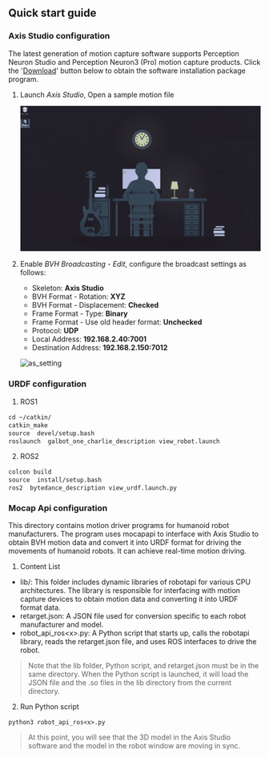 ## Quick start guide

### Axis Studio configuration

The latest generation of motion capture software supports Perception Neuron Studio and Perception Neuron3 (Pro) motion capture products. Click the '[Download](https://shop.noitom.com.cn/common/product_item/index.jhtml?productItemId=5)' button below to obtain the software installation package program.

1. Launch *Axis Studio*, Open a sample motion file

   [![img](https://github.com/pnmocap/neuron_mocap_live-c4d/raw/main/resource/launch_axis_studio.gif)](https://github.com/pnmocap/neuron_mocap_live-c4d/blob/main/resource/launch_axis_studio.gif)

2. Enable *BVH Broadcasting - Edit*, configure the broadcast settings as follows:

   - Skeleton: **Axis Studio**
   - BVH Format - Rotation: **XYZ**
   - BVH Format - Displacement: **Checked**
   - Frame Format - Type: **Binary**
   - Frame Format - Use old header format: **Unchecked**
   - Protocol: **UDP**
   - Local Address: **192.168.2.40:7001**
   - Destination Address: **192.168.2.150:7012**

   ![as_setting](file:////192.168.2.129/rd_bj/Projects/RDL_Projects/RDL_URDF/release/doc/img/as_setting.png?lastModify=1736145785)



### URDF configuration

1. ROS1

~~~
cd ~/catkin/
catkin_make
source  devel/setup.bash
roslaunch  galbot_one_charlie_description view_robot.launch
~~~





2. ROS2

~~~
colcon build
source  install/setup.bash
ros2  bytedance_description view_urdf.launch.py
~~~





### Mocap Api  configuration

This directory contains motion driver programs for humanoid robot manufacturers. The program uses mocapapi to interface with Axis Studio to obtain BVH motion data and convert it into URDF format for driving the movements of humanoid robots. It can achieve real-time motion driving.

1. Content List

- lib/: This folder includes dynamic libraries of robotapi for various CPU architectures. The library is responsible for interfacing with motion capture devices to obtain motion data and converting it into URDF format data.
- retarget.json: A JSON file used for conversion specific to each robot manufacturer and model.
- robot_api_ros\<x\>.py: A Python script that starts up, calls the robotapi library, reads the retarget.json file, and uses ROS interfaces to drive the robot.

>Note that the lib folder, Python script, and retarget.json must be in the same directory. When the Python script is launched, it will load the JSON file and the .so files in the lib directory from the current directory.

2. Run Python script

~~~
python3 robot_api_ros<x>.py
~~~

> At this point, you will see that the 3D model in the Axis Studio software and the model in the robot window are moving in sync.

